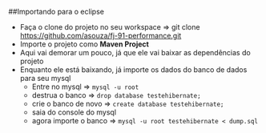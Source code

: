##Importando para o eclipse
	<ul>
	 <li>Faça o clone do projeto no seu workspace => git clone https://github.com/asouza/fj-91-performance.git</li> 
	 <li>Importe o projeto como **Maven Project**</li>
	 <li>Aqui vai demorar um pouco, já que ele vai baixar as dependências do projeto</li>
	 <li>
	 	Enquanto ele está baixando, já importe os dados do banco de dados para seu mysql
	 	<ul>
	 		<li> Entre no mysql => ```mysql -u root``` </li>
	 		<li> destrua o banco => ```drop database testehibernate;```</li>
	 		<li> crie o banco de novo => ```create database testehibernate;```</li>
	 		<li> saia do console do mysql</li>
	 		<li>agora importe o banco => ```mysql -u root testehibernate < dump.sql```</li>
	 	</ul>
	 </li>
	</ul>


